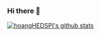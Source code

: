 ### Hi there 👋


[![hoangHEDSPI's github stats](https://github-readme-stats.vercel.app/api?username=hoangHEDSPI&show_icons=true)](https://github.com/anuraghazra/github-readme-stats)


